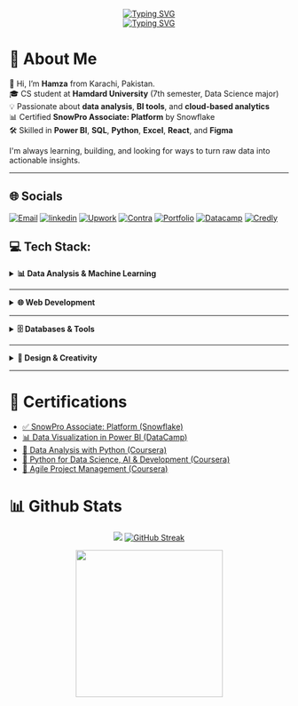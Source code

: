 <p align="center">
  <a href="https://git.io/typing-svg">
    <img src="https://readme-typing-svg.demolab.com?font=Fira+code&weight=700&size=23&duration=1&pause=1000&color=2B70C5&center=true&vCenter=true&repeat=false&width=435&lines=Hamza+Ali+Khan" alt="Typing SVG" />
  </a>
  <br>
  <a href="https://git.io/typing-svg">
    <img src="https://readme-typing-svg.demolab.com?font=Fira+code&weight=100&size=21&duration=1000&pause=1200&color=2B70C5&center=true&vCenter=true&width=435&lines=Data+Analysis+%26+Visualization++;Python+%7C++Power+BI%2C+Excel;UI%2FUX+Design++;Project+Management+;%F0%9F%9A%80Always+building%2C+always+learning" alt="Typing SVG" />
  </a>
</p>


# 💫 About Me
📍 Hi, I’m **Hamza** from Karachi, Pakistan.  
🎓 CS student at **Hamdard University** (7th semester, Data Science major)  
💡 Passionate about **data analysis**, **BI tools**, and **cloud-based analytics**  
📊 Certified **SnowPro Associate: Platform** by Snowflake  
🛠️ Skilled in **Power BI**, **SQL**, **Python**, **Excel**, **React**, and **Figma**

I'm always learning, building, and looking for ways to turn raw data into actionable insights. 

---
## 🌐 Socials
[![Email](https://img.shields.io/badge/Email-D14836?style=for-the-badge&logo=gmail&logoColor=white)](mailto:hamzasofficial1@gmail.com)
[![linkedin](https://img.shields.io/badge/linkedin-0A66C2?style=for-the-badge&logo=linkedin&logoColor=white)](https://www.linkedin.com/in/hamza-ali-856620206?utm_source=share&utm_campaign=share_via&utm_content=profile&utm_medium=android_app)
[![Upwork](https://img.shields.io/badge/Upwork-008000?style=for-the-badge&logo=Upwork&logoColor=white)](https://www.upwork.com/freelancers/hamzak340?mp_source=share)
[![Contra](https://img.shields.io/badge/Contra-FFFFFF?style=for-the-badge&logo=Contra&logoColor=000000)](https://contra.com/hamza_khan_wn8brjvw?referralExperimentNid=SOCIAL_REFERRAL_PROGRAM&referrerUsername=hamza_khan_wn8brjvw)
[![Portfolio](https://img.shields.io/badge/Portfolio-000000?style=for-the-badge&logo=Vercel&logoColor=FFFFFF)](https://hamza-ali-portfolio-85.vercel.app)
[![Datacamp](https://img.shields.io/badge/Datacamp-05192D?style=for-the-badge&logo=datacamp&logoColor=03E860)](https://www.datacamp.com/portfolio/hkalikhan) [![Credly](https://img.shields.io/badge/Credly-808080?style=for-the-badge&logo=credly&logoColor=FFA500)](https://www.credly.com/users/hkali) 

## 💻 Tech Stack:
<details>
  <summary><b>📊 Data Analysis & Machine Learning</b></summary>
  <p>
  
  ![Python](https://img.shields.io/badge/python-3670A0?style=for-the-badge&logo=python&logoColor=ffdd54) ![R](https://img.shields.io/badge/r-%23276DC3.svg?style=for-the-badge&logo=r&logoColor=white) ![Excel](https://img.shields.io/badge/Microsoft%20Excel-217346?style=for-the-badge&logo=microsoft-excel&logoColor=white) ![Power Bi](https://img.shields.io/badge/power_bi-F2C811?style=for-the-badge&logo=powerbi&logoColor=black) ![SQL](https://img.shields.io/badge/SQL-FFFFFF?style=for-the-badge&logo=sqlite&logoColor=FF6F00&labelColor=FFFFFF)  ![Pandas](https://img.shields.io/badge/pandas-%23150458.svg?style=for-the-badge&logo=pandas&logoColor=white)  ![NumPy](https://img.shields.io/badge/numpy-%23013243.svg?style=for-the-badge&logo=numpy&logoColor=white)  ![Matplotlib](https://img.shields.io/badge/Matplotlib-%23ffffff.svg?style=for-the-badge&logo=Matplotlib&logoColor=black)  ![Plotly](https://img.shields.io/badge/Plotly-%233F4F75.svg?style=for-the-badge&logo=plotly&logoColor=white)  ![scikit-learn](https://img.shields.io/badge/scikit--learn-%23F7931E.svg?style=for-the-badge&logo=scikit-learn&logoColor=white)  ![Snowflake](https://img.shields.io/badge/snowflake-%2329B5E8.svg?style=for-the-badge&logo=snowflake&logoColor=white)  ![Apache Airflow](https://img.shields.io/badge/Apache%20Airflow-FFFFFF?style=for-the-badge&logo=Apache%20Airflow&logoColor=000000)  

  </p>
</details>

---
<details>
  <summary><b>🌐 Web Development</b></summary>

  ![HTML5](https://img.shields.io/badge/html5-%23E34F26.svg?style=for-the-badge&logo=html5&logoColor=white)  ![CSS3](https://img.shields.io/badge/css3-%231572B6.svg?style=for-the-badge&logo=css3&logoColor=white)  ![JavaScript](https://img.shields.io/badge/javascript-%23323330.svg?style=for-the-badge&logo=javascript&logoColor=%23F7DF1E)  ![React](https://img.shields.io/badge/react-%2320232a.svg?style=for-the-badge&logo=react&logoColor=%2361DAFB)  ![Vite](https://img.shields.io/badge/vite-%23646CFF.svg?style=for-the-badge&logo=vite&logoColor=white)  ![TailwindCSS](https://img.shields.io/badge/tailwindcss-%2338B2AC.svg?style=for-the-badge&logo=tailwind-css&logoColor=white)  ![Streamlit](https://img.shields.io/badge/Streamlit-%23FE4B4B.svg?style=for-the-badge&logo=streamlit&logoColor=white)  ![Flask](https://img.shields.io/badge/flask-%23000.svg?style=for-the-badge&logo=flask&logoColor=white)  ![JWT](https://img.shields.io/badge/JWT-black?style=for-the-badge&logo=JSON%20web%20tokens)  ![Render](https://img.shields.io/badge/Render-%23000000.svg?style=for-the-badge&logo=render&logoColor=white)  ![Vercel](https://img.shields.io/badge/vercel-%23000000.svg?style=for-the-badge&logo=vercel&logoColor=white)  

</details>

---
<details>
  <summary><b>🗄️ Databases & Tools</b></summary>

  ![Postgres](https://img.shields.io/badge/postgres-%23316192.svg?style=for-the-badge&logo=postgresql&logoColor=white)  ![MySQL](https://img.shields.io/badge/mysql-4479A1.svg?style=for-the-badge&logo=mysql&logoColor=white)  ![MicrosoftSQLServer](https://img.shields.io/badge/Microsoft%20SQL%20Server-CC2927?style=for-the-badge&logo=microsoft%20sql%20server&logoColor=white)  ![Supabase](https://img.shields.io/badge/Supabase-3ECF8E?style=for-the-badge&logo=supabase&logoColor=white)  ![Git](https://img.shields.io/badge/git-%23F05033.svg?style=for-the-badge&logo=git&logoColor=white)  ![GitHub Actions](https://img.shields.io/badge/github%20actions-%232671E5.svg?style=for-the-badge&logo=githubactions&logoColor=white)  ![Docker](https://img.shields.io/badge/docker-%230db7ed.svg?style=for-the-badge&logo=docker&logoColor=white)  ![Cisco](https://img.shields.io/badge/cisco-%23049fd9.svg?style=for-the-badge&logo=cisco&logoColor=black)  ![Notion](https://img.shields.io/badge/Notion-%23000000.svg?style=for-the-badge&logo=notion&logoColor=white)  

</details>

---
<details>
  <summary><b>🎨 Design & Creativity</b></summary>

  ![Figma](https://img.shields.io/badge/figma-%23F24E1E.svg?style=for-the-badge&logo=figma&logoColor=white)  ![Canva](https://img.shields.io/badge/Canva-%2300C4CC.svg?style=for-the-badge&logo=Canva&logoColor=white)  ![Adobe Photoshop](https://img.shields.io/badge/adobe%20photoshop-000435.svg?style=for-the-badge&logo=adobe%20photoshop&logoColor=white)  ![Adobe Illustrator](https://img.shields.io/badge/adobe%20illustrator-%23FF9A00.svg?style=for-the-badge&logo=adobe%20illustrator&logoColor=white)  ![Adobe Lightroom](https://img.shields.io/badge/Adobe%20Lightroom-000435.svg?style=for-the-badge&logo=Adobe%20Lightroom&logoColor=white)  ![Blender](https://img.shields.io/badge/blender-%23F5792A.svg?style=for-the-badge&logo=blender&logoColor=white)  

</details>

---

# 📜 Certifications  

- [✅ SnowPro Associate: Platform (Snowflake)](https://achieve.snowflake.com/806c6d30-cb82-4c63-af5c-3b0108b27c47#acc.fLrwSjle)  
- [📊 Data Visualization in Power BI (DataCamp)](https://www.datacamp.com/completed/statement-of-accomplishment/course/db633c8e3425c6813ac0b5db6522cb21a7e8e65c)  
- [🐍 Data Analysis with Python (Coursera)](https://coursera.org/share/d64fda986cd948586f51955863704d34)  
- [🚀 Python for Data Science, AI & Development (Coursera)](https://coursera.org/share/db970a7598b9c58fa5b38bc28f06baca)  
- [🧠 Agile Project Management (Coursera)](https://coursera.org/share/eba3b2f14c2508d330f131756e0d4c6b)  


# 📊 Github Stats

<div align="center">

<div style="display: flex-wrap; justify-content: space-between;">


<!-- Overall stat* Streak-->
<img src="https://github-readme-stats.vercel.app/api?username=Hamza-asm&show_icons=true&theme=transparent&hide_border=true"/> [![GitHub Streak](https://github-readme-streak-stats-seven-blush.vercel.app?user=Hamza-asm&theme=transparent&hide_border=true&card_width=340)](https://git.io/streak-stats)

<img src="https://github-readme-stats.vercel.app/api/top-langs/?username=Hamza-asm&title_color=ffffff&hide_border=true&show_icons=true&theme=github_dark" width="265">

</div>

<!--<h2 align="center">🏆 GitHub Profile Trophies</h2>

<p align="center">
  <img width="130" src="https://user-images.githubusercontent.com/6661165/91657958-61b4fd00-eb00-11ea-9def-dc7ef5367e34.png" alt="GitHub Profile Trophy"/>
  <br>
  
  <img src="https://github-profile-trophy.vercel.app/?username=Hamza-asm&theme=algolia&no-frame=true&no-bg=true&margin-w=5" width="1100" alt="GitHub Profile Trophy"/>
  
</p>
-->

<!--# 🧩Skills

## 💻Programming Languages
[![Languages](https://skillicons.dev/icons?i=python,cpp,html,css,js,r&theme=dark)](#)


## 🛠️Tools
[![Tools](https://skillicons.dev/icons?i=github,vscode,discord,powershell,mysql,postgresql,ps,illustrator,figma&theme=dark)](#)-->








